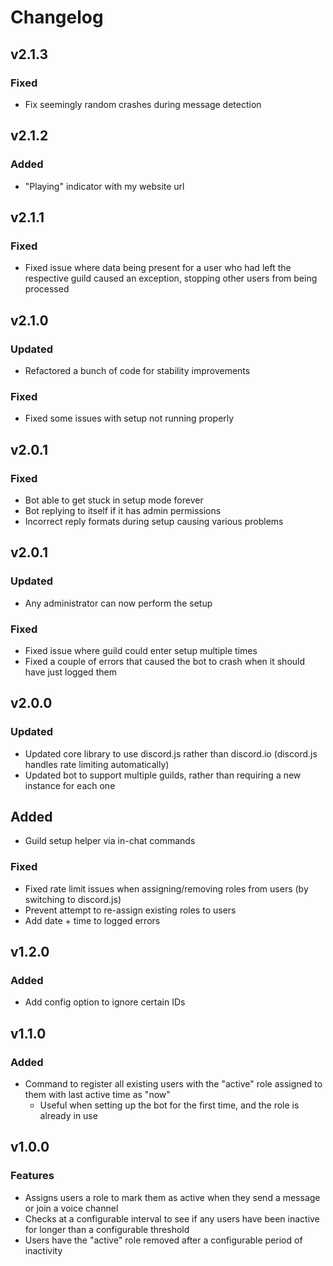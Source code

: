 # Changelog

## v2.1.3

### Fixed
- Fix seemingly random crashes during message detection

## v2.1.2

### Added

- "Playing" indicator with my website url

## v2.1.1

### Fixed

- Fixed issue where data being present for a user who had left the respective guild caused an exception, stopping other users from being processed

## v2.1.0

### Updated

- Refactored a bunch of code for stability improvements

### Fixed

- Fixed some issues with setup not running properly

## v2.0.1

### Fixed

- Bot able to get stuck in setup mode forever
- Bot replying to itself if it has admin permissions
- Incorrect reply formats during setup causing various problems

## v2.0.1

### Updated

- Any administrator can now perform the setup

### Fixed

- Fixed issue where guild could enter setup multiple times
- Fixed a couple of errors that caused the bot to crash when it should have just logged them

## v2.0.0

### Updated

- Updated core library to use discord.js rather than discord.io (discord.js handles rate limiting automatically)
- Updated bot to support multiple guilds, rather than requiring a new instance for each one

## Added

- Guild setup helper via in-chat commands

### Fixed

- Fixed rate limit issues when assigning/removing roles from users (by switching to discord.js)
- Prevent attempt to re-assign existing roles to users
- Add date + time to logged errors

## v1.2.0

### Added

- Add config option to ignore certain IDs

## v1.1.0

### Added

- Command to register all existing users with the "active" role assigned to them with last active time as "now"
	- Useful when setting up the bot for the first time, and the role is already in use

## v1.0.0

### Features

- Assigns users a role to mark them as active when they send a message or join a voice channel
- Checks at a configurable interval to see if any users have been inactive for longer than a configurable threshold
- Users have the "active" role removed after a configurable period of inactivity